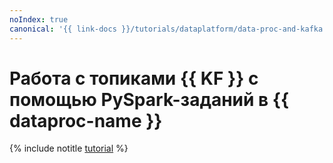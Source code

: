 ```yaml
---
noIndex: true
canonical: '{{ link-docs }}/tutorials/dataplatform/data-proc-and-kafka'
---
```


# Работа с топиками {{ KF }} с помощью PySpark-заданий в {{ dataproc-name }}

{% include notitle [tutorial](../../_tutorials/dataplatform/data-proc/data-proc-and-kafka.md) %}

